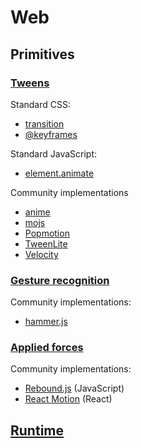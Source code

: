 # Web

## Primitives

### [Tweens](../specifications/primitives.md#tweens)

Standard CSS:

- [transition](https://developer.mozilla.org/en-US/docs/Web/CSS/transition)
- [@keyframes](https://developer.mozilla.org/en-US/docs/Web/CSS/@keyframes)

Standard JavaScript:

- [element.animate](https://github.com/web-animations/web-animations-js/)

Community implementations

- [anime](http://anime-js.com/)
- [mojs](http://mojs.io/)
- [Popmotion](https://popmotion.io/)
- [TweenLite](http://greensock.com/tweenlite)
- [Velocity](http://velocityjs.org//)

### [Gesture recognition](../specifications/primitives.md#gesture-recognition)

Community implementations:

- [hammer.js](http://hammerjs.github.io/)

### [Applied forces](../specifications/primitives.md#applied-forces)

Community implementations:

- [Rebound.js](https://github.com/facebook/rebound-js/) (JavaScript)
- [React Motion](https://github.com/chenglou/react-motion/) (React)

## [Runtime](../specifications/runtime/)


